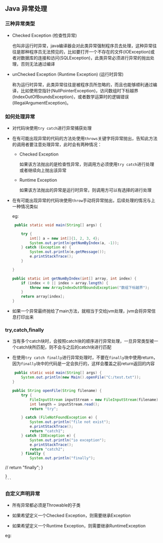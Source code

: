 ## Java 异常处理     

### 三种异常类型   

* Checked Exception (检查性异常)     

    也叫非运行时异常，java编译器会对此类异常强制程序员去处理，这种异常往往是那种程序员无法预见的，比如要打开一个不存在的文件(IOException)或者对数据库的连接和访问(SQLException)，此类异常必须进行异常的抛出处理，否则无法通过编译       

* unChecked Exception (Runtime Exception) (运行时异常)     

    称为运行时异常，此类异常往往是被程序员所忽略的，而且也能够顺利通过编译，比如使用空指针(NullPointerException)，访问数组时下标越界(IndexOutOfBoundsException)，或者数学运算时的逻辑错误(IllegalArgumentException)。    


### 如何处理异常   

* 对代码块使用`try catch`进行异常捕获处理     

* 在有可能出现异常的代码的方法处使用`throws`关键字将异常抛出，告知此方法的调用者要注意处理异常，此时会有两种情况：    

    * Checked Exception    

        如果该方法抛出的是检查性异常，则调用方必须使用`try catch`进行处理或者继续向上抛出该异常     

    * Runtime Exception    

        如果该方法抛出的异常是运行时异常，则调用方可以有选择的进行处理     

* 在有可能出现异常的代码块使用`throw`手动将异常抛出，后续处理的情况与上一种情况类似      

    eg:  
    ```java
     public static void main(String[] args) {

        try {
            int[] a = new int[]{1, 2, 3, 4};
            System.out.println(getNumByIndex(a, -1));
        } catch (Exception e) {
            System.out.println(e.getMessage());
            e.printStackTrace();
        }

    }

    public static int getNumByIndex(int[] array, int index) {
        if (index < 0 || index > array.length) {
            throw new ArrayIndexOutOfBoundsException("数组下标越界");
        }
        return array[index];
    }
    ```

* 如果一个异常最终抛给了main方法，就相当于交给jvm处理，jvm会将异常信息打印出来        


### try,catch,finally    

* 当有多个catch块时，会按照catch块的顺序进行异常处理，一旦异常类型被一个catch块所匹配，则不会与之后的catch块进行匹配     

* 在使用`try catch finally`进行异常处理时，不要在`finally`块中使用return，因为`finally`块中的代码是一定会执行的，这样会覆盖之前return返回的内容      

    ```java
     public static void main(String[] args) {
        System.out.println(new Main().openFile("C:/test.txt"));
    }

    public String openFile(String filename) {
        try {
            FileInputStream inputStream = new FileInputStream(filename);
            int length = inputStream.read();
            return "try";

        } catch (FileNotFoundException e) {
            System.out.println("file not exist");
            e.printStackTrace();
            return "catch1";
        } catch (IOException e) {
            System.out.println("io exception");
            e.printStackTrace();
            return "catch2";
        } finally {
            System.out.println("finally");
//            return "finally";
        }

    }
    ```   


### 自定义声明异常    

* 所有异常都必须是Throwable的子类    

* 如果希望定义一个Checked Exception，则需要继承Exception     

* 如果希望定义一个Runtime Exception，则需要继承RuntimeException     

eg:   

```java

```








